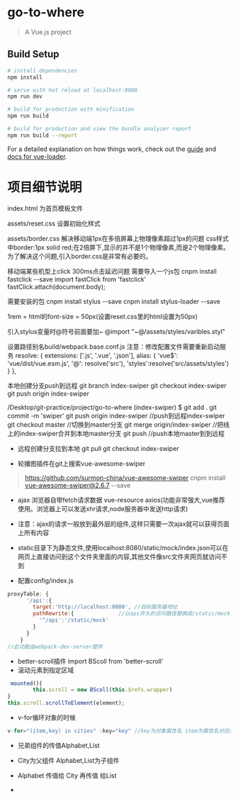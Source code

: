 # go-to-where

> A Vue.js project

## Build Setup

``` bash
# install dependencies
npm install

# serve with hot reload at localhost:8080
npm run dev

# build for production with minification
npm run build

# build for production and view the bundle analyzer report
npm run build --report
```

For a detailed explanation on how things work, check out the [guide](http://vuejs-templates.github.io/webpack/) and [docs for vue-loader](http://vuejs.github.io/vue-loader).

# 项目细节说明
index.html 为首页模板文件

assets/reset.css 设置初始化样式

assets/border.css 解决移动端1px在多倍屏幕上物理像素超过1px的问题
css样式中border:1px solid red;在2倍屏下,显示的并不是1个物理像素,而是2个物理像素。为了解决这个问题,引入border.css是非常有必要的。

移动端某些机型上click 300ms点击延迟问题 需要导入一个js包
 cnpm install fastclick --save
import fastClick from 'fastclick'
fastClick.attach(document.body);

需要安装的包
cnpm install stylus --save
cnpm install stylus-loader --save

1rem = html的font-size = 50px(设置reset.css里的html设置为50px)

引入stylus变量时@符号前面要加~
@import "~@/assets/styles/varibles.styl"

设置路径别名build/webpack.base.conf.js
注意：修改配置文件需要重新启动服务
resolve: {
    extensions: ['.js', '.vue', '.json'],
    alias: {
      'vue$': 'vue/dist/vue.esm.js',
      '@': resolve('src'),
      'styles':resolve('src/assets/styles')
    }
  },

本地创建分支push到远程
git branch index-swiper
git checkout index-swiper
git push origin index-swiper

/Desktop/git-practice/project/go-to-where (index-swiper)
$ git add .
git commit -m 'swiper'
git push origin index-swiper  //push到远程index-swiper
git checkout master           //切换到master分支 
git merge origin/index-swiper //把线上的index-swiper合并到本地master分支
git push  //push本地master到到远程


- 远程创建分支拉到本地
git pull
git checkout index-swiper

- 轮播图插件在git上搜索vue-awesome-swiper
> https://github.com/surmon-china/vue-awesome-swiper
cnpm install vue-awesome-swiper@2.6.7 --save

- ajax
浏览器自带fetch请求数据
vue-resource
axios(功能非常强大,vue推荐使用。浏览器上可以发送xhr请求,node服务器中发送http请求)
- 注意：ajax的请求一般放到最外层的组件,这样只需要一次ajax就可以获得页面上所有内容

- static目录下为静态文件,使用localhost:8080/static/mock/index.json可以在网页上直接访问到这个文件夹里面的内容,其他文件像src文件夹网页就访问不到


- 配置config/index.js 
```js
proxyTable: {
      '/api':{
        target:'http://localhost:8080', //目标服务器地址
        pathRewrite:{              //以api开头的访问路径替换成/static/mock
          '^/api':'/static/mock'
        }
      }
    }
//此功能由webpack-dev-server提供
```

- better-scroll插件
import BScoll from 'better-scroll'
- 滚动元素到指定区域
```js
 mounted(){
        this.scroll = new BScoll(this.$refs.wrapper)
}
this.scroll.scrollToElement(element); 
```
- v-for循环对象的时候
```js
v-for="(item,key) in cities" :key="key" //key为对象属性名 item为属性名对应的属性值
```

- 兄弟组件的传值Alphabet,List
- City为父组件   Alphabet,List为子组件
- Alphabet 传值给 City 再传值 给List

- 

